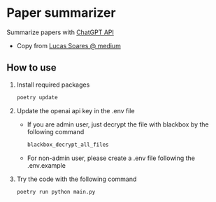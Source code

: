 # Paper summarizer

Summarize papers with [ChatGPT API](https://chat.openai.com/)

* Copy from [Lucas Soares @ medium](https://medium.com/geekculture/summarize-papers-with-chatgpt-8737ed520a07)

## How to use

1. Install required packages

    ```bash
    poetry update
    ```

2. Update the openai api key in the .env file
    * If you are admin user, just decrypt the file with blackbox by the following command

        ```bash
        blackbox_decrypt_all_files
        ```

    * For non-admin user, please create a .env file following the .env.example

3. Try the code with the following command

    ```bash
    poetry run python main.py
    ```
